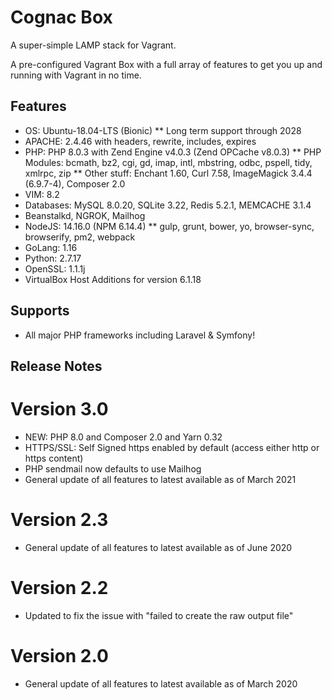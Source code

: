 # Cognac Box

A super-simple LAMP stack for Vagrant.

A pre-configured Vagrant Box with a full array of features to get you up and running with Vagrant in no time.


## Features

* OS: Ubuntu-18.04-LTS (Bionic) ** Long term support through 2028
* APACHE: 2.4.46 with headers, rewrite, includes, expires
* PHP: PHP 8.0.3 with Zend Engine v4.0.3 (Zend OPCache v8.0.3)
  ** PHP Modules: bcmath, bz2, cgi, gd, imap, intl, mbstring, odbc, pspell, tidy, xmlrpc, zip
  ** Other stuff: Enchant 1.60, Curl 7.58, ImageMagick 3.4.4 (6.9.7-4), Composer 2.0
* VIM: 8.2
* Databases: MySQL 8.0.20, SQLite 3.22, Redis 5.2.1, MEMCACHE 3.1.4
* Beanstalkd, NGROK,  Mailhog
* NodeJS: 14.16.0 (NPM 6.14.4)
  ** gulp, grunt, bower, yo, browser-sync, browserify, pm2, webpack
* GoLang: 1.16
* Python: 2.7.17
* OpenSSL: 1.1.1j
* VirtualBox Host Additions for version 6.1.18


## Supports
* All major PHP frameworks including Laravel & Symfony!


## Release Notes

# Version 3.0
* NEW: PHP 8.0 and Composer 2.0 and Yarn 0.32
* HTTPS/SSL: Self Signed https enabled by default (access either http or https content)
* PHP sendmail now defaults to use Mailhog 
* General update of all features to latest available as of March 2021

# Version 2.3
* General update of all features to latest available as of June 2020

# Version 2.2
* Updated to fix the issue with "failed to create the raw output file"

# Version 2.0
* General update of all features to latest available as of March 2020
